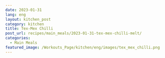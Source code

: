 ```yaml
---
date: 2023-01-31
lang: eng
layout: kitchen_post
category: kitchen
title: Tex-Mex Chilli
post_url: recipes/main_meals/2023-01-31-tex-mex-chilli-melt/
categories:
  - Main Meals
featured_image: /Workouts_Page/kitchen/eng/images/tex_mex_chilli.png
---
```

